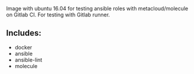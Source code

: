 Image with ubuntu 16.04 for testing ansible roles with metacloud/molecule on Gitlab CI.
For testing with Gitlab runner.

## Includes:
- docker
- ansible
- ansible-lint
- molecule
